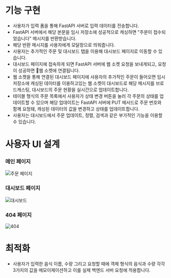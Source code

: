 # 기능 구현
- 사용자가 입력 폼을 통해 FastAPI 서버로 입력 데이터를 전송합니다.
- FastAPI 서버에서 해당 본문을 임시 저장소에 성공적으로 캐싱하면 "주문이 접수되었습니다" 메시지를 반환받습니다.
- 해당 반환 메시지를 사용자에게 모달창으로 띄워줍니다.
- 사용자는 추가적인 주문 및 대시보드 탭을 이용해 대시보드 페이지로 이동할 수 있습니다.
- 대시보드 페이지에 접속하게 되면 FastAPI 서버에 웹 소켓 요청을 보내게되고, 요청이 성공하면 웹 소켓에 연결됩니다.
- 웹 소켓을 통해 연결된 대시보드 페이지에 사용자의 추가적인 주문이 들어오면
  임시 저장소에 캐싱된 데이터를 이용하고있는 웹 소켓이 대시보드로 해당 메시지를 브로드캐스팅, 대시보드의 주문 현황을 실시간으로 업데이트합니다.
- 테이블 형식의 주문 목록에서 사용자가 상태 변경 버튼을 눌러 각 주문의 상태를 업데이트할 수 있으며
  해당 업데이트는 FastAPI 서버에 PUT 메서드로 주문 번호와 함께 요청돼, 캐싱된 데이터의 값을 변경하고 상태를 업데이트합니다.
- 사용자는 대시보드에서 주문 업데이트, 정렬, 검색과 같은 부가적인 기능을 이용할 수 있습니다.

# 사용자 UI 설계
### 메인 페이지
![주문 페이지](https://github.com/user-attachments/assets/600038e2-5b4e-416a-a1ce-202307d0497f)

### 대시보드 페이지
![대시보드](https://github.com/user-attachments/assets/f366e17a-6af5-44fa-885f-dee8ac714c11)

### 404 페이지
![404](https://github.com/user-attachments/assets/659d88e1-7d3a-462d-a15d-963fb4bb0b80)

# 최적화
- 사용자가 입력한 음식 이름, 수량 그리고 요청할 때에 객체 형식의 음식과 수량 각각 3가지의 값을 메모이제이션하고
  이를 실제 백엔드 서버 요청에 적용합니다.
